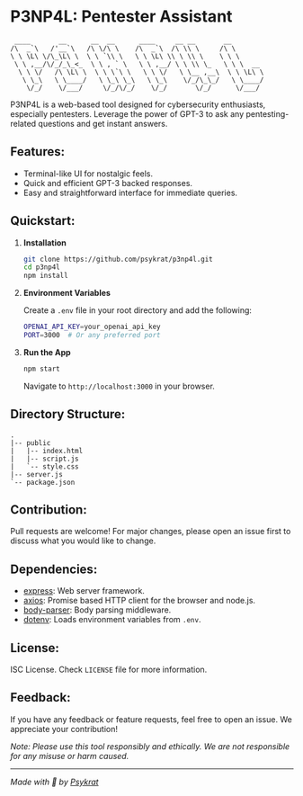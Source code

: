 # P3NP4L: Pentester Assistant

```
 ____       __      __  __      ____     __ __       __        
/\  _`\   /'__`\   /\ \/\ \    /\  _`\  /\ \\ \     /\ \       
\ \ \L\ \/\_\L\ \  \ \ `\\ \   \ \ \L\ \\ \ \\ \    \ \ \      
 \ \ ,__/\/_/_\_<_  \ \ , ` \   \ \ ,__/ \ \ \\ \_   \ \ \  __ 
  \ \ \/   /\ \L\ \  \ \ \`\ \   \ \ \/   \ \__ ,__\  \ \ \L\ \
   \ \_\   \ \____/   \ \_\ \_\   \ \_\    \/_/\_\_/   \ \____/
    \/_/    \/___/     \/_/\/_/    \/_/       \/_/      \/___/ 
```                   

P3NP4L is a web-based tool designed for cybersecurity enthusiasts, especially pentesters. Leverage the power of GPT-3 to ask any pentesting-related questions and get instant answers.

## Features:
- Terminal-like UI for nostalgic feels.
- Quick and efficient GPT-3 backed responses.
- Easy and straightforward interface for immediate queries.

## Quickstart:

1. **Installation**
    ```bash
    git clone https://github.com/psykrat/p3np4l.git
    cd p3np4l
    npm install
    ```

2. **Environment Variables**

    Create a `.env` file in your root directory and add the following:

    ```bash
    OPENAI_API_KEY=your_openai_api_key
    PORT=3000  # Or any preferred port
    ```

3. **Run the App**
    ```bash
    npm start
    ```

    Navigate to `http://localhost:3000` in your browser.

## Directory Structure:
```
.
|-- public
|   |-- index.html
|   |-- script.js
|   `-- style.css
|-- server.js
`-- package.json
```

## Contribution:
Pull requests are welcome! For major changes, please open an issue first to discuss what you would like to change.

## Dependencies:
- [express](https://www.npmjs.com/package/express): Web server framework.
- [axios](https://www.npmjs.com/package/axios): Promise based HTTP client for the browser and node.js.
- [body-parser](https://www.npmjs.com/package/body-parser): Body parsing middleware.
- [dotenv](https://www.npmjs.com/package/dotenv): Loads environment variables from `.env`.

## License:
ISC License. Check `LICENSE` file for more information.

## Feedback:
If you have any feedback or feature requests, feel free to open an issue. We appreciate your contribution!

*Note: Please use this tool responsibly and ethically. We are not responsible for any misuse or harm caused.*

---

_Made with 💚 by [Psykrat](https://github.com/psykrat)_
